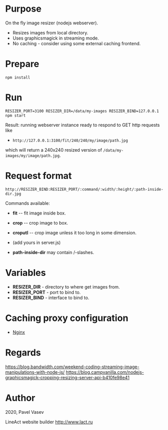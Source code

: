 # Purpose

On the fly image resizer (nodejs webserver).

* Resizes images from local directory.
* Uses graphicsmagick in streaming mode.
* No caching - consider using some external caching frontend.

# Prepare

`npm install`

# Run

`RESIZER_PORT=3100 RESIZER_DIR=/data/my-images RESIZER_BIND=127.0.0.1 npm start`

Result: running webserver instance ready to respond to GET http requests like

* `http://127.0.0.1:3100/fit/240/240/my/image/path.jpg`

which will return a 240x240 resized version of `/data/my-images/my/image/path.jpg`.

# Request format

`http://RESIZER_BIND:RESIZER_PORT/:command/:width/:height/:path-inside-dir.jpg`

Commands available:
* **fit** -- fit image inside box.
* **crop** -- crop image to box.
* **croputl** -- crop image unless it too long in some dimension.
* (add yours in server.js)

* **path-inside-dir** may contain /-slashes.

# Variables

* **RESIZER_DIR** - directory to where get images from.
* **RESIZER_PORT** - port to bind to.
* **RESIZER_BIND** - interface to bind to.

# Caching proxy configuration

* [Nginx](nginx-cache.md)

# Regards

https://blog.bandwidth.com/weekend-coding-streaming-image-manipulations-with-node-js/
https://blog.campvanilla.com/nodejs-graphicsmagick-cropping-resizing-server-api-b410fe98e41

# Author

2020, Pavel Vasev
 
LineAct website builder
http://www.lact.ru